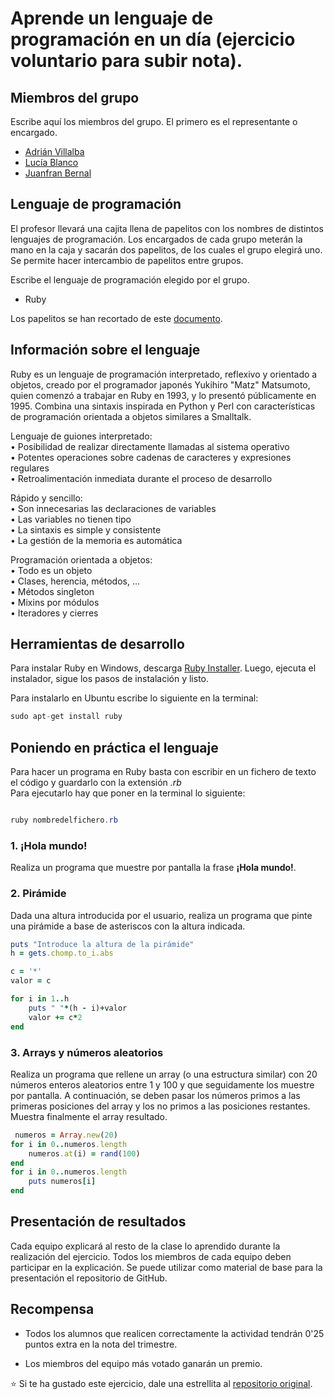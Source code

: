 # Aprende un lenguaje de programación en un día (ejercicio voluntario para subir nota).

## Miembros del grupo

Escribe aquí los miembros del grupo. El primero es el representante o encargado.

* [Adrián Villalba](https://github.com/AdrianVillalbaSanchez)
* [Lucía Blanco](https://github.com/lucia-blanco)
* [Juanfran Bernal](https://github.com/jfbernal92)

## Lenguaje de programación

El profesor llevará una cajita llena de papelitos con los nombres de distintos lenguajes de programación. Los encargados de cada grupo meterán la mano en la caja y sacarán dos papelitos, de los cuales el grupo elegirá uno. Se permite hacer intercambio de papelitos entre grupos.

Escribe el lenguaje de programación elegido por el grupo.

* Ruby

Los papelitos se han recortado de este [documento](lenguajes_de_programacion.pdf).

## Información sobre el lenguaje

Ruby es un lenguaje de programación interpretado, reflexivo y orientado a objetos, creado por el programador japonés Yukihiro "Matz" Matsumoto, quien comenzó a trabajar en Ruby en 1993, y lo presentó públicamente en 1995. Combina una sintaxis inspirada en Python y Perl con características de programación orientada a objetos similares a Smalltalk.

Lenguaje de guiones interpretado:  
• Posibilidad de realizar directamente llamadas al sistema operativo  
• Potentes operaciones sobre cadenas de caracteres y expresiones regulares  
• Retroalimentación inmediata durante el proceso de desarrollo  

Rápido y sencillo:  
• Son innecesarias las declaraciones de variables  
• Las variables no tienen tipo  
• La sintaxis es simple y consistente  
• La gestión de la memoria es automática  

Programación orientada a objetos:  
• Todo es un objeto  
• Clases, herencia, métodos, ...  
• Métodos singleton  
• Mixins por módulos  
• Iteradores y cierres  

## Herramientas de desarrollo

Para instalar Ruby en Windows, descarga [Ruby Installer](http://dl.bintray.com/oneclick/rubyinstaller/rubyinstaller-2.0.0-p451.exe?direct). Luego, ejecuta el instalador, sigue los pasos de instalación y listo.

Para instalarlo en Ubuntu escribe lo siguiente en la terminal:

```java
sudo apt-get install ruby
```

## Poniendo en práctica el lenguaje

Para hacer un programa en Ruby basta con escribir en un fichero de texto el código y guardarlo con la extensión _.rb_  
Para ejecutarlo hay que poner en la terminal lo siguiente:  

```java

ruby nombredelfichero.rb

```

### 1. ¡Hola mundo!

Realiza un programa que muestre por pantalla la frase **¡Hola mundo!**.

### 2. Pirámide

Dada una altura introducida por el usuario, realiza un programa que pinte una pirámide a base de asteriscos con la altura indicada.
```ruby
puts "Introduce la altura de la pirámide"
h = gets.chomp.to_i.abs

c = '*'
valor = c

for i in 1..h
	puts " "*(h - i)+valor
	valor += c*2
end
```

### 3. Arrays y números aleatorios

Realiza un programa que rellene un array (o una estructura similar) con 20 números enteros aleatorios entre 1 y 100 y que seguidamente los muestre por pantalla. A continuación, se deben pasar los números primos a las primeras posiciones del array y los no primos a las posiciones restantes. Muestra finalmente el array resultado.
```ruby
 numeros = Array.new(20)
for i in 0..numeros.length
	numeros.at(i) = rand(100)
end
for i in 0..numeros.length
	puts numeros[i]
end
```
## Presentación de resultados

Cada equipo explicará al resto de la clase lo aprendido durante la realización del ejercicio. Todos los miembros de cada equipo deben participar en la explicación. Se puede utilizar como material de base para la presentación el repositorio de GitHub.

## Recompensa

* Todos los alumnos que realicen correctamente la actividad tendrán 0'25 puntos extra en la nota del trimestre.

* Los miembros del equipo más votado ganarán un premio.

:star: Si te ha gustado este ejercicio, dale una estrellita al [repositorio original](https://github.com/LuisJoseSanchez/aprende-un-lenguaje-en-un-dia).

